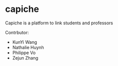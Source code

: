 # capiche
Capiche is a platform to link students and professors

Contrbutor:
- KunYi Wang
- Nathalie Huynh
- Philippe Vo
- Zejun Zhang


